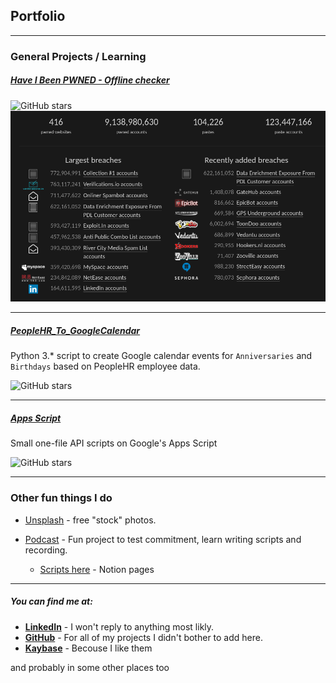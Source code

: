 ## Portfolio

---

### General Projects / Learning

##### [Have I Been PWNED - Offline checker](https://github.com/Landsil/haveibeenpwned-password-check)

![GitHub stars](https://img.shields.io/github/stars/landsil/haveibeenpwned-password-check?style=social)
<img src="images/HIBP_24-11-2019.png?raw=true"/>

---
##### [PeopleHR_To_GoogleCalendar](https://github.com/Landsil/PeopleHR_To_GoogleCalendar)
Python 3.* script to create Google calendar events for `Anniversaries` and `Birthdays` based on PeopleHR employee data.

![GitHub stars](https://img.shields.io/github/stars/landsil/PeopleHR_To_GoogleCalendar?style=social)

---
##### [Apps Script](https://github.com/Landsil/apps_script)
Small one-file API scripts on Google's Apps Script

![GitHub stars](https://img.shields.io/github/stars/landsil/apps_script?style=social)

---


### Other fun things I do

- [Unsplash](https://unsplash.com/@landsil) - free "stock" photos.

- [Podcast](https://anchor.fm/complainer-daily) - Fun project to test commitment, learn writing scripts and recording. 
  - [Scripts here](https://www.notion.so/Complainer-Daily-149632a0af2f4a4f84524eb5dc2d5dc9) - Notion pages


---

##### You can find me at:
- **[LinkedIn](https://www.linkedin.com/in/mateuszbijakowski)** - I won't reply to anything most likly.
- **[GitHub](https://github.com/Landsil)** - For all of my projects I didn't bother to add here.
- **[Kaybase](https://keybase.io/landsil)** - Becouse I like them

and probably in some other places too
